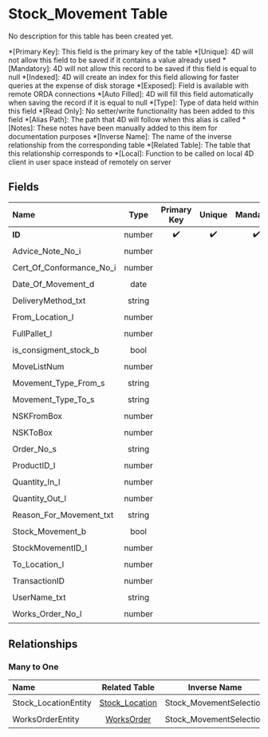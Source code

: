 ﻿# Stock_Movement Table
No description for this table has been created yet.

*[Primary Key]: This field is the primary key of the table
*[Unique]: 4D will not allow this field to be saved if it contains a value already used
*[Mandatory]: 4D will not allow this record to be saved if this field is equal to null
*[Indexed]: 4D will create an index for this field allowing for faster queries at the expense of disk storage
*[Exposed]: Field is available with remote ORDA connections
*[Auto Filled]: 4D will fill this field automatically when saving the record if it is equal to null
*[Type]: Type of data held within this field
*[Read Only]: No setter/write functionality has been added to this field
*[Alias Path]: The path that 4D will follow when this alias is called
*[Notes]: These notes have been manually added to this item for documentation purposes
*[Inverse Name]: The name of the inverse relationship from the corresponding table
*[Related Table]: The table that this relationship corresponds to
*[Local]: Function to be called on local 4D client in user space instead of remotely on server
## Fields

|Name|Type|Primary Key|Unique|Mandatory|Indexed|Exposed|Auto Filled|Notes|
|:---|:---:|:---:|:---:|:---:|:---:|:---:|:---:|:---:|
|**ID**|number|✔️|✔️|✔️|✔️|✔️|✔️||
|Advice_Note_No_i|number|||||✔️|||
|Cert_Of_Conformance_No_i|number|||||✔️|||
|Date_Of_Movement_d|date||||✔️|✔️|||
|DeliveryMethod_txt|string|||||✔️|||
|From_Location_l|number|||||✔️|||
|FullPallet_l|number|||||✔️|||
|is_consigment_stock_b|bool|||||✔️|||
|MoveListNum|number|||||✔️|||
|Movement_Type_From_s|string|||||✔️|||
|Movement_Type_To_s|string|||||✔️|||
|NSKFromBox|number|||||✔️|||
|NSKToBox|number|||||✔️|||
|Order_No_s|string|||||✔️|||
|ProductID_l|number||||✔️|✔️|||
|Quantity_In_l|number|||||✔️|||
|Quantity_Out_l|number|||||✔️|||
|Reason_For_Movement_txt|string|||||✔️|||
|Stock_Movement_b|bool|||||✔️|||
|StockMovementID_l|number|||||✔️|||
|To_Location_l|number|||||✔️|||
|TransactionID|number|||||✔️|||
|UserName_txt|string|||||✔️|||
|Works_Order_No_l|number||||✔️|✔️|||

## Relationships
### Many to One

|Name|Related Table|Inverse Name|Exposed|Notes|
|:---|:---:|:---:|:---:|:---:|
|Stock_LocationEntity|[Stock_Location](Stock_Location.md)|Stock_MovementSelection|✔️||
|WorksOrderEntity|[WorksOrder](WorksOrder.md)|Stock_MovementSelection|✔️||